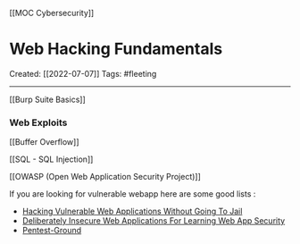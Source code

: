 [[MOC Cybersecurity]]

# Web Hacking Fundamentals
Created:  [[2022-07-07]]
Tags: #fleeting 

---
[[Burp Suite Basics]]




### Web Exploits

[[Buffer Overflow]]

[[SQL - SQL Injection]]

[[OWASP (Open Web Application Security Project)]]




If you are looking for vulnerable webapp here are some good lists :
-   [Hacking Vulnerable Web Applications Without Going To Jail](http://blog.taddong.com/2011/10/hacking-vulnerable-web-applications.html)
-   [Deliberately Insecure Web Applications For Learning Web App Security](http://www.irongeek.com/i.php?page=security/deliberately-insecure-web-applications-for-learning-web-app-security)
-   [Pentest-Ground](https://pentest-ground.com/)
